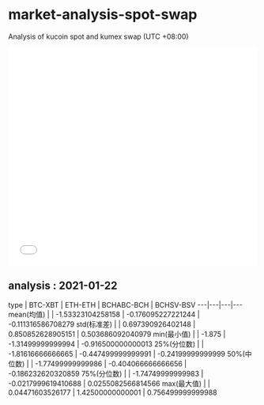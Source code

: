 # market-analysis-spot-swap
Analysis of kucoin spot and kumex swap (UTC +08:00)

<iframe width="100%" height="440" src="./data.html" frameborder="no" border="0" scrolling="no"></iframe>

## analysis : 2021-01-22

type | BTC-XBT | ETH-ETH | BCHABC-BCH | BCHSV-BSV 
---|---|---|---
mean(均值) |  | -1.53323104258158 | -0.176095227221244 | -0.111316586708279
std(标准差) |  | 0.697390926402148 | 0.850852628905151 | 0.503686092040979
min(最小值) |  | -1.875 | -1.31499999999994 | -0.916500000000013
25%(分位数) |  | -1.81616666666665 | -0.447499999999991 | -0.24199999999999
50%(中位数) |  | -1.77499999999986 | -0.404066666666656 | -0.186232620320859
75%(分位数) |  | -1.74749999999983 | -0.0217999619410688 | 0.0255082566814566
max(最大值) |  | 0.04471603526177 | 1.42500000000001 | 0.756499999999988
